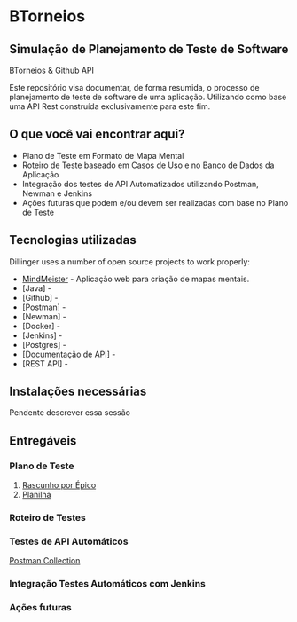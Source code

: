# BTorneios
## Simulação de Planejamento de Teste de Software 

BTorneios & Github API

Este repositório visa documentar, de forma resumida, o processo de planejamento de teste de software de uma aplicação. Utilizando como base uma API Rest construída exclusivamente para este fim.

## O que você vai encontrar aqui?

- Plano de Teste em Formato de Mapa Mental
- Roteiro de Teste baseado em Casos de Uso e no Banco de Dados da Aplicação
- Integração dos testes de API Automatizados utilizando Postman, Newman e Jenkins
- Ações futuras que podem e/ou devem ser realizadas com base no Plano de Teste


## Tecnologias utilizadas

Dillinger uses a number of open source projects to work properly:

- [MindMeister](https://www.mindmeister.com/) - Aplicação web para criação de mapas mentais.
- [Java] -
- [Github] -
- [Postman] -
- [Newman] -
- [Docker] -
- [Jenkins] -
- [Postgres] -
- [Documentação de API] -
- [REST API] -

## Instalações necessárias

Pendente descrever essa sessão

## Entregáveis

### Plano de Teste
1. [Rascunho por Épico](https://drive.google.com/file/d/14ShzTb7X_kJnNzywSMxiLdmJNbzjarqj/view?usp=drive_link)
2. [Planilha](https://docs.google.com/spreadsheets/d/12KJRirEyY2ziVwAqjiBmjaV5PoGdLF0p9b7xpm8R6S4/edit?usp=sharing)
### Roteiro de Testes
### Testes de API Automáticos
[Postman Collection](https://documenter.getpostman.com/view/29428391/2s9YeA9EMk)
### Integração Testes Automáticos com Jenkins
### Ações futuras